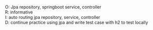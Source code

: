 O: Jpa repository, springboot service, controller\
R: informative\
I: auto routing jpa repository, service, controller\
D: continue practice using jpa and write test case with h2 to test locally